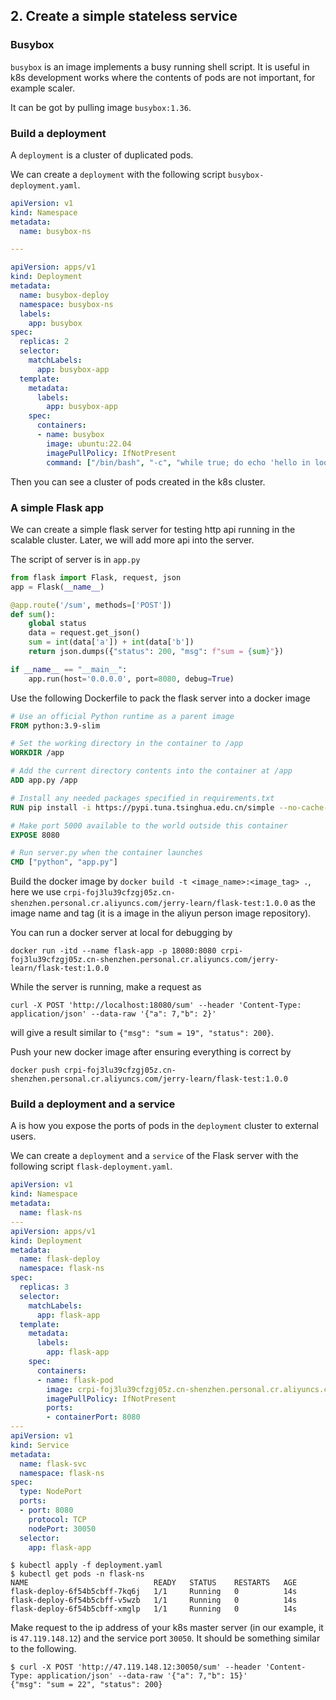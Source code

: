 ## 2. Create a simple stateless service

### Busybox

`busybox` is an image implements a busy running shell script. It is useful in k8s development works where the contents of pods are not important, for example scaler.

It can be got by pulling image `busybox:1.36`.  

### Build a deployment

A `deployment` is a cluster of duplicated pods.

We can create a `deployment` with the following script `busybox-deployment.yaml`.

```yaml
apiVersion: v1
kind: Namespace
metadata:
  name: busybox-ns

---

apiVersion: apps/v1
kind: Deployment
metadata:
  name: busybox-deploy
  namespace: busybox-ns
  labels:
    app: busybox
spec:
  replicas: 2
  selector:
    matchLabels:
      app: busybox-app
  template:
    metadata:
      labels:
        app: busybox-app
    spec:
      containers:
      - name: busybox
        image: ubuntu:22.04
        imagePullPolicy: IfNotPresent
        command: ["/bin/bash", "-c", "while true; do echo 'hello in loop'; sleep 10;done"]
```

Then you can see a cluster of pods created in the k8s cluster.

### A simple Flask app

We can create a simple flask server for testing http api running in the scalable cluster. Later, we will add more api into the server.

The script of server is in `app.py`

```python
from flask import Flask, request, json
app = Flask(__name__)

@app.route('/sum', methods=['POST'])
def sum():
    global status
    data = request.get_json()
    sum = int(data['a']) + int(data['b'])
    return json.dumps({"status": 200, "msg": f"sum = {sum}"})

if __name__ == "__main__":
    app.run(host='0.0.0.0', port=8080, debug=True)
```

Use the following Dockerfile to pack the flask server into a docker image

```Dockerfile
# Use an official Python runtime as a parent image
FROM python:3.9-slim

# Set the working directory in the container to /app
WORKDIR /app

# Add the current directory contents into the container at /app
ADD app.py /app

# Install any needed packages specified in requirements.txt
RUN pip install -i https://pypi.tuna.tsinghua.edu.cn/simple --no-cache-dir Flask==2.0.2 requests==2.26.0 Werkzeug==2.0.2

# Make port 5000 available to the world outside this container
EXPOSE 8080

# Run server.py when the container launches
CMD ["python", "app.py"]
```

Build the docker image by `docker build -t <image_name>:<image_tag> .`, here we use `crpi-foj3lu39cfzgj05z.cn-shenzhen.personal.cr.aliyuncs.com/jerry-learn/flask-test:1.0.0` as the image name and tag (it is a image in the aliyun person image repository).

You can run a docker server at local for debugging by 

```shell
docker run -itd --name flask-app -p 18080:8080 crpi-foj3lu39cfzgj05z.cn-shenzhen.personal.cr.aliyuncs.com/jerry-learn/flask-test:1.0.0
```

While the server is running, make a request as 

```shell
curl -X POST 'http://localhost:18080/sum' --header 'Content-Type: application/json' --data-raw '{"a": 7,"b": 2}'
```

will give a result similar to `{"msg": "sum = 19", "status": 200}`.

Push your new docker image after ensuring everything is correct by

```shell
docker push crpi-foj3lu39cfzgj05z.cn-shenzhen.personal.cr.aliyuncs.com/jerry-learn/flask-test:1.0.0
```

### Build a deployment and a service

A is how you expose the ports of pods in the `deployment` cluster to external users. 

We can create a `deployment` and a `service` of the Flask server with the following script `flask-deployment.yaml`.

```yaml
apiVersion: v1
kind: Namespace
metadata:
  name: flask-ns
---
apiVersion: apps/v1
kind: Deployment
metadata:
  name: flask-deploy
  namespace: flask-ns
spec:
  replicas: 3
  selector:
    matchLabels:
      app: flask-app
  template:
    metadata:
      labels:
        app: flask-app
    spec:
      containers:
      - name: flask-pod
        image: crpi-foj3lu39cfzgj05z.cn-shenzhen.personal.cr.aliyuncs.com/jerry-learn/flask-test:1.0.0
        imagePullPolicy: IfNotPresent
        ports:
        - containerPort: 8080
---
apiVersion: v1
kind: Service
metadata:
  name: flask-svc
  namespace: flask-ns
spec:
  type: NodePort
  ports:
  - port: 8080
    protocol: TCP
    nodePort: 30050
  selector:
    app: flask-app
```

```shell
$ kubectl apply -f deployment.yaml
$ kubectl get pods -n flask-ns
NAME                            READY   STATUS    RESTARTS   AGE
flask-deploy-6f54b5cbff-7kq6j   1/1     Running   0          14s
flask-deploy-6f54b5cbff-v5wzb   1/1     Running   0          14s
flask-deploy-6f54b5cbff-xmglp   1/1     Running   0          14s
```

Make request to the ip address of your k8s master server (in our example, it is `47.119.148.12`) and the service port `30050`. It should be something similar to the following.

```shell
$ curl -X POST 'http://47.119.148.12:30050/sum' --header 'Content-Type: application/json' --data-raw '{"a": 7,"b": 15}'
{"msg": "sum = 22", "status": 200}
```